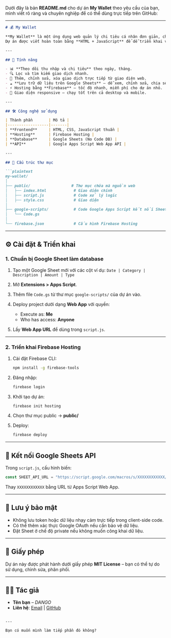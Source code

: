 Dưới đây là bản **README.md** cho dự án **My Wallet** theo yêu cầu của bạn, mình viết rõ ràng và chuyên nghiệp để có thể dùng trực tiếp trên GitHub:

---

````markdown
# 💰 My Wallet

**My Wallet** là một ứng dụng web quản lý chi tiêu cá nhân đơn giản, chạy trên **Firebase Hosting** và sử dụng **Google Sheets** làm cơ sở dữ liệu No-Code thông qua Google Apps Script API.  
Dự án được viết hoàn toàn bằng **HTML + JavaScript** để dễ triển khai và mở rộng.

---

## 🚀 Tính năng

- 📊 **Theo dõi thu nhập và chi tiêu** theo ngày, tháng.
- 🔍 Lọc và tìm kiếm giao dịch nhanh.
- 📝 Thêm, chỉnh sửa, xóa giao dịch trực tiếp từ giao diện web.
- ☁ **Lưu trữ dữ liệu trên Google Sheets** – dễ xem, chỉnh sửa, chia sẻ.
- ⚡ Hosting bằng **Firebase** – tốc độ nhanh, miễn phí cho dự án nhỏ.
- 📱 Giao diện responsive – chạy tốt trên cả desktop và mobile.

---

## 🛠 Công nghệ sử dụng

| Thành phần       | Mô tả |
|------------------|-------|
| **Frontend**     | HTML, CSS, JavaScript thuần |
| **Hosting**      | Firebase Hosting |
| **Database**     | Google Sheets (No Code DB) |
| **API**          | Google Apps Script Web App API |

---

## 📂 Cấu trúc thư mục

```plaintext
my-wallet/
│
├── public/                  # Thư mục chứa mã nguồn web
│   ├── index.html            # Giao diện chính
│   ├── script.js             # Code xử lý logic
│   ├── style.css             # Giao diện
│
├── google-scripts/           # Code Google Apps Script kết nối Sheets
│   └── Code.gs
│
└── firebase.json             # Cấu hình Firebase Hosting
````

---

## ⚙️ Cài đặt & Triển khai

### 1. Chuẩn bị Google Sheet làm database

1. Tạo một Google Sheet mới với các cột ví dụ:
   `Date | Category | Description | Amount | Type`
2. Mở **Extensions > Apps Script**.
3. Thêm file `Code.gs` từ thư mục `google-scripts/` của dự án vào.
4. Deploy project dưới dạng **Web App** với quyền:

   * Execute as: **Me**
   * Who has access: **Anyone**
5. Lấy **Web App URL** để dùng trong `script.js`.

---

### 2. Triển khai Firebase Hosting

1. Cài đặt Firebase CLI:

   ```bash
   npm install -g firebase-tools
   ```
2. Đăng nhập:

   ```bash
   firebase login
   ```
3. Khởi tạo dự án:

   ```bash
   firebase init hosting
   ```
4. Chọn thư mục public → **public/**
5. Deploy:

   ```bash
   firebase deploy
   ```

---

## 🔗 Kết nối Google Sheets API

Trong `script.js`, cấu hình biến:

```javascript
const SHEET_API_URL = "https://script.google.com/macros/s/XXXXXXXXXXXX/exec";
```

Thay `XXXXXXXXXXXX` bằng URL từ Apps Script Web App.

---

## 📌 Lưu ý bảo mật

* Không lưu token hoặc dữ liệu nhạy cảm trực tiếp trong client-side code.
* Có thể thêm xác thực Google OAuth nếu cần bảo vệ dữ liệu.
* Đặt Sheet ở chế độ private nếu không muốn công khai dữ liệu.

---

## 📜 Giấy phép

Dự án này được phát hành dưới giấy phép **MIT License** – bạn có thể tự do sử dụng, chỉnh sửa, phân phối.

---

## 👨‍💻 Tác giả

* **Tên bạn** – *DANGO*
* **Liên hệ**: [Email](mailto:danglephd@gmail.com) | [GitHub](https://github.com/danglephd)

```

---

Bạn có muốn mình làm tiếp phần đó không?
```
